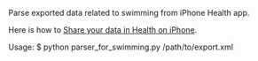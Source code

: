 Parse exported data related to swimming from iPhone Health app.

Here is how to [Share your data in Health on iPhone](https://support.apple.com/guide/iphone/share-your-health-data-iph5ede58c3d/ios).

Usage:
$ python parser_for_swimming.py /path/to/export.xml